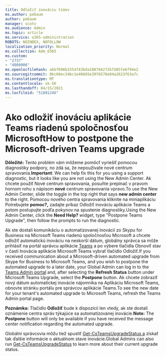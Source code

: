 ```yaml
---
title: Odložiť inováciu tímov
ms.author: pebaum
author: pebaum
manager: scotv
ms.audience: Admin
ms.topic: article
ms.service: o365-administration
ROBOTS: NOINDEX, NOFOLLOW
localization_priority: Normal
ms.collection: Adm_O365
ms.custom:
- "2737"
- "4000006"
ms.openlocfilehash: abbf696b1554743bda188704272bfd85fe6f94e2
ms.sourcegitcommit: 8bc60ec34bc1e40685e3976576e04a2623f63a7c
ms.translationtype: MT
ms.contentlocale: sk-SK
ms.lasthandoff: 04/15/2021
ms.locfileid: "51801246"
---
```

# <a name="how-to-postpone-the-microsoft-driven-teams-upgrade"></a><span data-ttu-id="47f5b-102">Ako odložiť inováciu aplikácie Teams riadenú spoločnosťou Microsoft</span><span class="sxs-lookup"><span data-stu-id="47f5b-102">How to postpone the Microsoft-driven Teams upgrade</span></span>

<span data-ttu-id="47f5b-103">**Dôležité:** Tento problém vám môžeme pomôcť vyriešiť pomocou diagnostiky podpory, no zdá sa, že nepoužívate nové centrum spravovania.</span><span class="sxs-lookup"><span data-stu-id="47f5b-103">**Important**: We can help fix this for you using a support diagnostic, but it looks like you are not using the New Admin Center.</span></span> <span data-ttu-id="47f5b-104">Ak chcete použiť Nové centrum spravovania, posuňte prepínač v pravom hornom rohu s nápisom **nové** centrum spravovania vpravo.</span><span class="sxs-lookup"><span data-stu-id="47f5b-104">To use the New Admin Center, slide the toggle in the top right that says **new admin center** to the right.</span></span> <span data-ttu-id="47f5b-105">Pomocou nového centra spravovania kliknite na miniaplikáciu Potrebujete **pomoc?,** zadajte príkaz Odložiť inováciu aplikácie Teams a potom postupujte podľa pokynov na spustenie diagnostiky.</span><span class="sxs-lookup"><span data-stu-id="47f5b-105">Using the New Admin Center, click the **Need Help?** widget, type "Postpone Teams Upgrade", then follow the prompts to run the diagnostic.</span></span>

<span data-ttu-id="47f5b-106">Ak ste dostali komunikáciu o automatizovanej inovácii zo Skypu for Business na Microsoft Teams riadenú spoločnosťou Microsoft a chcete odložiť automatickú  inováciu na neskorší dátum,  globálny správca sa môže prihlásiť na portál správcu aplikácie [Teams](https://admin.teams.microsoft.com/dashboard) a po výbere tlačidla Obnoviť stav v časti Inovácia aplikácie Microsoft Teams vybrať tlačidlo Odložiť.</span><span class="sxs-lookup"><span data-stu-id="47f5b-106">If you received communication about a Microsoft-driven automated upgrade from Skype for Business to Microsoft Teams, and you wish to postpone the automated upgrade to a later date, your Global Admin can log in to the [Teams Admin portal](https://admin.teams.microsoft.com/dashboard) and, after selecting the **Refresh Status** button under Microsoft Teams Upgrade, select the **Postpone** button.</span></span> <span data-ttu-id="47f5b-107">Ak chcete zobraziť nový dátum automatickej inovácie nájomníka na Aplikáciu Microsoft Teams, obnovte stránku portálu pre správcov aplikácie Teams.</span><span class="sxs-lookup"><span data-stu-id="47f5b-107">To see the new date for your tenant's automated upgrade to Microsoft Teams, refresh the Teams Admin portal page.</span></span>

<span data-ttu-id="47f5b-108">**Poznámka:** Tlačidlo **Odložiť** bude k dispozícii len vtedy, ak ste dostali oznámenie centra správ týkajúce sa automatizovanej inovácie.</span><span class="sxs-lookup"><span data-stu-id="47f5b-108">**Note:** The **Postpone** button will only be available if you have received the message center notification regarding the automated upgrade.</span></span> 

<span data-ttu-id="47f5b-109">Globálni správcovia môžu tiež spustiť [Get-CsTeamsUpgradeStatus a](https://docs.microsoft.com/powershell/module/skype/get-csteamsupgradestatus?view=skype-ps) získať tak ďalšie informácie o aktuálnom stave inovácie.</span><span class="sxs-lookup"><span data-stu-id="47f5b-109">Global Admins can also run [Get-CsTeamsUpgradeStatus](https://docs.microsoft.com/powershell/module/skype/get-csteamsupgradestatus?view=skype-ps) to learn more about their current upgrade status.</span></span>
